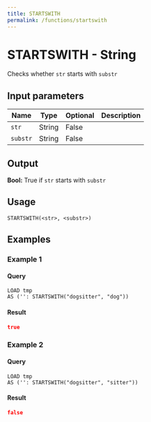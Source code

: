 ```yaml
---
title: STARTSWITH
permalink: /functions/startswith
---
```


# STARTSWITH - String

Checks whether `str` starts with `substr`

## Input parameters

| Name | Type | Optional | Description |
| --- | --- | --- | --- |
| `str` | String | False |  |
| `substr` | String | False |  |

## Output

**Bool:** True if `str` starts with `substr`

## Usage

```joda
STARTSWITH(<str>, <substr>)
```

## Examples

### Example 1


#### Query
```joda
LOAD tmp
AS ('': STARTSWITH("dogsitter", "dog"))
```
#### Result
```json
true
```


### Example 2


#### Query
```joda
LOAD tmp
AS ('': STARTSWITH("dogsitter", "sitter"))
```
#### Result
```json
false
```


